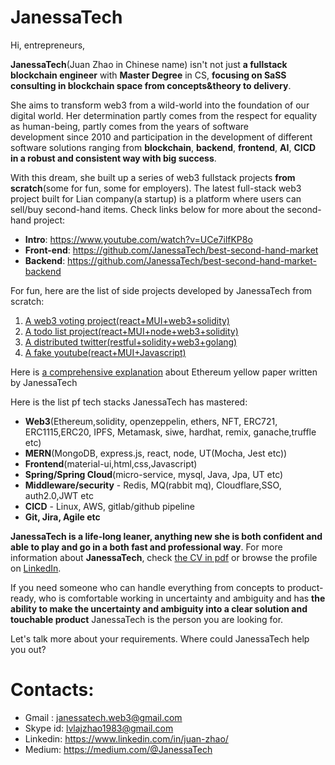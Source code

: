 # JanessaTech

Hi, entrepreneurs,

**JanessaTech**(Juan Zhao in Chinese name) isn't not just **a fullstack blockchain engineer** with **Master Degree** in CS, **focusing on SaSS consulting in blockchain space from concepts&theory to delivery**. 

She aims to transform web3 from a wild-world into the foundation of our digital world. Her determination partly comes from the respect for equality as human-being, partly comes from the years of software development since 2010 and participation in the development of different software solutions ranging from **blockchain**, **backend**, **frontend**, **AI**, **CICD** **in a robust and consistent way with big success**. 

With this dream, she built up a series of web3 fullstack projects **from scratch**(some for fun, some for employers). The latest full-stack web3 project built for Lian company(a startup) is a platform where users can sell/buy second-hand items. Check links below for more about the second-hand project: 
- **Intro**: https://www.youtube.com/watch?v=UCe7ilfKP8o
- **Front-end**: https://github.com/JanessaTech/best-second-hand-market
- **Backend**: https://github.com/JanessaTech/best-second-hand-market-backend

For fun, here are the list of side projects developed by JanessaTech from scratch:
1. [A web3 voting project(react+MUI+web3+solidity)](https://github.com/JanessaTech/exercises/tree/master/blockchain/my-dpps-home/my-voting)
2. [A todo list project(react+MUI+node+web3+solidity)](https://github.com/JanessaTech/exercises/tree/master/blockchain/my-dpps-home/todo)
3. [A distributed twitter(restful+solidity+web3+golang)](https://github.com/JanessaTech/mytwitter)
4. [A fake youtube(react+MUI+Javascript)](https://github.com/JanessaTech/mui-youtube)

Here is [a comprehensive explanation](https://drive.google.com/file/d/1pUqBUUE4f-biyxiKqXWDjjLmK28HQGo8/view?usp=drive_link) about Ethereum yellow paper written by JanessaTech 

Here is the list pf tech stacks JanessaTech has mastered:
- **Web3**(Ethereum,solidity, openzeppelin, ethers, NFT, ERC721, ERC1115,ERC20, IPFS, Metamask, siwe, hardhat, remix, ganache,truffle etc)
- **MERN**(MongoDB, express.js, react, node, UT(Mocha, Jest etc))
- **Frontend**(material-ui,html,css,Javascript)
- **Spring/Spring Cloud**(micro-service, mysql, Java, Jpa, UT etc)
- **Middleware/security** - Redis, MQ(rabbit mq), Cloudflare,SSO, auth2.0,JWT etc
- **CICD** - Linux, AWS, gitlab/github pipeline
- **Git, Jira, Agile etc**

**JanessaTech is a life-long leaner, anything new she is both confident and able to play and go in a both fast and professional way**. For more information about **JanessaTech**, check [the CV in pdf](https://drive.google.com/file/d/1l_5brieVsYajU-PI0iych_EKZjtZFTyi/view?usp=drive_link) or browse the profile on [LinkedIn](https://www.linkedin.com/in/juan-zhao/).

If you need someone who can handle everything from concepts to product-ready, who is comfortable working in uncertainty and ambiguity and has **the ability to make the uncertainty and ambiguity into a clear solution and touchable product**
JanessaTech is the person you are looking for.

Let's talk more about your requirements. Where could JanessaTech help you out?

# Contacts: 
- Gmail : janessatech.web3@gmail.com
- Skype id: lvlajzhao1983@gmail.com
- Linkedin: https://www.linkedin.com/in/juan-zhao/
- Medium: https://medium.com/@JanessaTech

